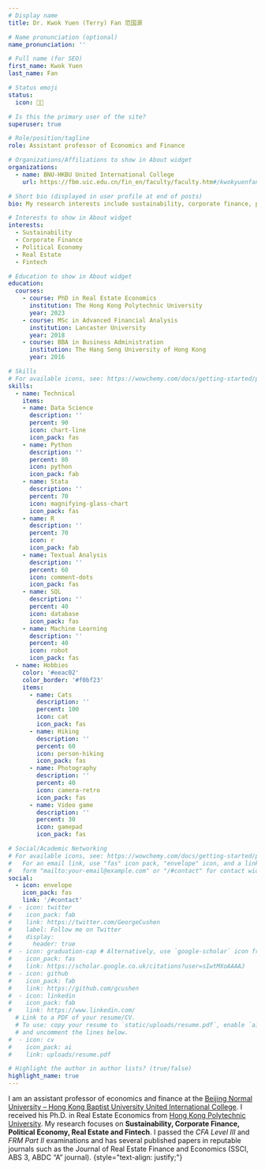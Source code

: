 ```yaml
---
# Display name
title: Dr. Kwok Yuen (Terry) Fan 范国源 

# Name pronunciation (optional)
name_pronunciation: ''

# Full name (for SEO)
first_name: Kwok Yuen
last_name: Fan

# Status emoji
status:
  icon: 🕵🏾

# Is this the primary user of the site?
superuser: true

# Role/position/tagline
role: Assistant professor of Economics and Finance

# Organizations/Affiliations to show in About widget
organizations:
  - name: BNU-HKBU United International College
    url: https://fbm.uic.edu.cn/fin_en/faculty/faculty.htm#/kwokyuenfan/en

# Short bio (displayed in user profile at end of posts)
bio: My research interests include sustainability, corporate finance, political economy.

# Interests to show in About widget
interests:
  - Sustainability
  - Corporate Finance
  - Political Economy
  - Real Estate
  - Fintech

# Education to show in About widget
education:
  courses:
    - course: PhD in Real Estate Economics
      institution: The Hong Kong Polytechnic University
      year: 2023
    - course: MSc in Advanced Financial Analysis
      institution: Lancaster University
      year: 2018
    - course: BBA in Business Administration
      institution: The Hang Seng University of Hong Kong
      year: 2016

# Skills
# For available icons, see: https://wowchemy.com/docs/getting-started/page-builder/#icons
skills:
  - name: Technical
    items:
    - name: Data Science
      description: ''
      percent: 90
      icon: chart-line
      icon_pack: fas
    - name: Python
      description: ''
      percent: 80
      icon: python
      icon_pack: fab
    - name: Stata
      description: ''
      percent: 70
      icon: magnifying-glass-chart
      icon_pack: fas
    - name: R
      description: ''
      percent: 70
      icon: r
      icon_pack: fab
    - name: Textual Analysis
      description: ''
      percent: 60
      icon: comment-dots
      icon_pack: fas
    - name: SQL
      description: ''
      percent: 40
      icon: database
      icon_pack: fas
    - name: Machine Learning
      description: ''
      percent: 40
      icon: robot
      icon_pack: fas
  - name: Hobbies
    color: '#eeac02'
    color_border: '#f0bf23'
    items:
      - name: Cats
        description: ''
        percent: 100
        icon: cat
        icon_pack: fas
      - name: Hiking
        description: ''
        percent: 60
        icon: person-hiking
        icon_pack: fas
      - name: Photography
        description: ''
        percent: 40
        icon: camera-retro
        icon_pack: fas
      - name: Video game
        description: ''
        percent: 30
        icon: gamepad
        icon_pack: fas

# Social/Academic Networking
# For available icons, see: https://wowchemy.com/docs/getting-started/page-builder/#icons
#   For an email link, use "fas" icon pack, "envelope" icon, and a link in the
#   form "mailto:your-email@example.com" or "/#contact" for contact widget.
social:
  - icon: envelope
    icon_pack: fas
    link: '/#contact'
#  - icon: twitter
#    icon_pack: fab
#    link: https://twitter.com/GeorgeCushen
#    label: Follow me on Twitter
#    display:
#      header: true
#  - icon: graduation-cap # Alternatively, use `google-scholar` icon from `ai` icon pack
#    icon_pack: fas
#    link: https://scholar.google.co.uk/citations?user=sIwtMXoAAAAJ
#  - icon: github
#    icon_pack: fab
#    link: https://github.com/gcushen
#  - icon: linkedin
#    icon_pack: fab
#    link: https://www.linkedin.com/
  # Link to a PDF of your resume/CV.
  # To use: copy your resume to `static/uploads/resume.pdf`, enable `ai` icons in `params.yaml`,
  # and uncomment the lines below.
#  - icon: cv
#    icon_pack: ai
#    link: uploads/resume.pdf

# Highlight the author in author lists? (true/false)
highlight_name: true
---
```


I am an assistant professor of economics and finance at the [Beijing Normal University – Hong Kong Baptist University United International College](https://uic.edu.cn/en/). I received his Ph.D. in Real Estate Economics from [Hong Kong Polytechnic University](https://www.polyu.edu.hk/bre/). My research focuses on **Sustainability, Corporate Finance, Political Economy, Real Estate and Fintech**. I passed the _CFA Level III_ and _FRM Part II_ examinations and has several published papers in reputable journals such as the Journal of Real Estate Finance and Economics (SSCI, ABS 3, ABDC “A” journal).
{style="text-align: justify;"}
